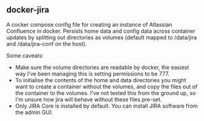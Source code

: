 ## docker-jira

A cocker compose config file for creating an instance of Atlassian Confluence in
docker. Persists home data and config data across container updates by splitting
out directories as volumes (default mapped to /data/jira and
/data/jira-conf on the host).

Some caveats:
- Make sure the volume directories are readable by docker, the easiest way I've
been managing this is setting permissions to be 777.
- To initialise the contents of the home and data directories you might want to
create a container without the volumes, and copy the files out of the container
to the volumes. I've not tested this from the ground up, so I'm unsure how
jira will behave without these files pre-set.
- Only JIRA Core is installed by default. You can install JIRA software from the
admin GUI.

